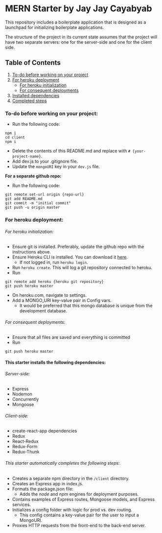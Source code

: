 # MERN Starter by Jay Jay Cayabyab

This repository includes a boilerplate application that is designed as a launchpad for initializing boilerplate applications.

The structure of the project in its current state assumes that the project will have two separate servers: one for the server-side and one for the client side.

## Table of Contents
1. [To-do before working on your project](#to-do-before-working-on-your-project)
2. [For heroku deployment](#for-heroku-deployment)
   - [For heroku initialization](#for-heroku-initialization)
   - [For consequent deployments](#for-consequent-deployments)
3. [Installed dependencies](#this-starter-installs-the-following-dependencies)
4. [Completed steps](#this-starter-automatically-completes-the-following-steps)

### To-do before working on your project:
- Run the following code:
```
npm i
cd client
npm i
```
- Delete the contents of this README.md and replace with `# {your-project-name}`.
- Add dev.js to your .gitignore file.
- Update the `mongoURI` key in your `dev.js` file.

**For a separate github repo:**
- Run the following code:
```
git remote set-url origin {repo-url}
git add README.md
git commit -m "initial commit"
git push -u origin master
```

### For heroku deployment:

###### For heroku initialization:

- Ensure git is installed. Preferably, update the github repo with the instructions above.
- Ensure Heroku CLI is installed. You can download it [here](https://devcenter.heroku.com/articles/heroku-cli#download-and-install).
   - If not logged in, run `heroku login`.
- Run `heroku create`. This will log a git repository connected to heroku.
- Run
```
git remote add heroku {heroku git repository}
git push heroku master
```
- On heroku.com, navigate to settings.
- Add a MONGO_URI key-value pair in Config vars.
   - It would be preferred that this mongo database is unique from the development database.


###### For consequent deployments:
- Ensure that all files are saved and everything is committed
- Run
```
git push heroku master
```

#### This starter installs the following dependencies:

###### Server-side:
- Express
- Nodemon
- Concurrently
- Mongoose

###### Client-side:
- create-react-app dependencies
- Redux
- React-Redux
- Redux-Form
- Redux-Thunk

###### This starter automatically completes the following steps:
- Creates a separate npm directory in the `/client` directory.
- Creates an Express app in index.js.
- Formats the package.json file:
   - Adds the *node* and *npm* engines for deployment purposes.
- Contains examples of Express routes, Mongoose models, and Express services.
- Initializes a config folder with logic for prod vs. dev routing.
   - This config contains a key-value pair for the user to input a MongoURI.
- Proxies HTTP requests from the front-end to the back-end server.